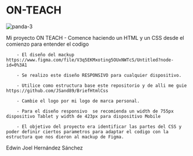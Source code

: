 # ON-TEACH
![panda-3](https://i.postimg.cc/fy7VXhBq/pandeichun.png)

Mi proyecto ON TEACH
        - Comence haciendo un HTML y un CSS desde el comienzo para entender el codigo
        
        - El diseño del mackup https://www.figma.com/file/V3q5EKMxoting5OUxNWTcS/Untitled?node-id=0%3A1
        
        - Se realizo este diseño RESPONSIVO para cualquier dispositivo.
        
        - Utilice como estructura base este repositorio y de alli me guie https://github.com/JSand89/BriefHtmlCss
        
        - Cambie el logo por mi logo de marca personal.
        
        - Para el diseño responsivo  se recomienda un width de 755px dispositivo Tablet y width de 423px para dispositivo Mobile
        
        - El objetivo del proyecto era identificar las partes del CSS y poder definir ciertos parametros para adaptar el codigo con la estructura que nos dieron al mackup de Figma.
        
       

Edwin Joel Hernández Sánchez
